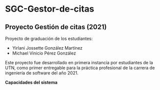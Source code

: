 # SGC-Gestor-de-citas
## Proyecto Gestión de citas (2021)

Proyecto de graduación de los estudiantes:
- Yirlani Jossette González Martínez 
- Michael Vinicio Pérez González

Este proyecto fue desarrollado en primera instancia por estudiantes de la UTN, como primer entregable para la práctica profesional de la carrera de ingeniería
de software del año 2021.

**Capacidades del sistema**
